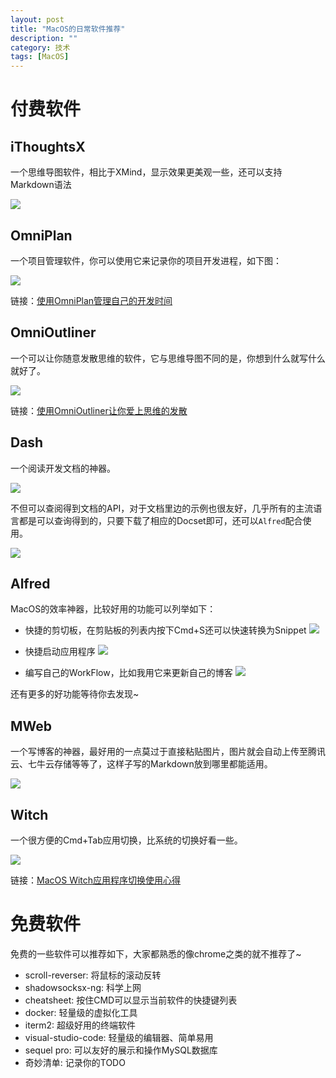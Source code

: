 ```yaml
---
layout: post
title: "MacOS的日常软件推荐"
description: ""
category: 技术
tags: [MacOS]
---
```


# 付费软件

## iThoughtsX

一个思维导图软件，相比于XMind，显示效果更美观一些，还可以支持Markdown语法

![](https://media-1256569450.cos.ap-chengdu.myqcloud.com/blog/15287068526563.jpg)

<!-- more -->

## OmniPlan

一个项目管理软件，你可以使用它来记录你的项目开发进程，如下图：

![](https://ws1.sinaimg.cn/large/6e22ca27gy1fs07ckanxbj20xb0okq7n)

链接：[使用OmniPlan管理自己的开发时间](https://linkscue.com/2018/06/05/2018-06-05-developer-use-omniplan-manage-time/)


## OmniOutliner

一个可以让你随意发散思维的软件，它与思维导图不同的是，你想到什么就写什么就好了。

![](https://ws1.sinaimg.cn/large/6e22ca27gy1fqqgrcve7dj20th0kp7aa)

链接：[使用OmniOutliner让你爱上思维的发散](https://linkscue.com/2018/05/05/2018-04-26-love-mind-node-by-using-omnioutliner/)


## Dash

一个阅读开发文档的神器。

![](https://media-1256569450.cos.ap-chengdu.myqcloud.com/blog/15287071386153.jpg)

不但可以查阅得到文档的API，对于文档里边的示例也很友好，几乎所有的主流语言都是可以查询得到的，只要下载了相应的Docset即可，还可以`Alfred`配合使用。

![](https://media-1256569450.cos.ap-chengdu.myqcloud.com/blog/15287072498804.jpg)

## Alfred

MacOS的效率神器，比较好用的功能可以列举如下：

- 快捷的剪切板，在剪贴板的列表内按下Cmd+S还可以快速转换为Snippet
  ![](https://media-1256569450.cos.ap-chengdu.myqcloud.com/blog/15287074376060.jpg)

- 快捷启动应用程序
  ![](https://media-1256569450.cos.ap-chengdu.myqcloud.com/blog/15287074905691.jpg)

- 编写自己的WorkFlow，比如我用它来更新自己的博客
  ![](https://media-1256569450.cos.ap-chengdu.myqcloud.com/blog/15287074127516.jpg)

还有更多的好功能等待你去发现~

## MWeb

一个写博客的神器，最好用的一点莫过于直接粘贴图片，图片就会自动上传至腾讯云、七牛云存储等等了，这样子写的Markdown放到哪里都能适用。

![](https://media-1256569450.cos.ap-chengdu.myqcloud.com/blog/15287076388411.jpg)

## Witch

一个很方便的Cmd+Tab应用切换，比系统的切换好看一些。

![](https://ws1.sinaimg.cn/large/6e22ca27gy1fqkbyehlqsj21kw03zwhg)

链接：[MacOS Witch应用程序切换使用心得](https://linkscue.com/2018/05/05/2018-04-21-macos-witch-useful-tips/)

# 免费软件

免费的一些软件可以推荐如下，大家都熟悉的像chrome之类的就不推荐了~

- scroll-reverser: 将鼠标的滚动反转
- shadowsocksx-ng: 科学上网
- cheatsheet: 按住CMD可以显示当前软件的快捷键列表
- docker: 轻量级的虚拟化工具
- iterm2: 超级好用的终端软件
- visual-studio-code: 轻量级的编辑器、简单易用
- sequel pro: 可以友好的展示和操作MySQL数据库
- 奇妙清单: 记录你的TODO



